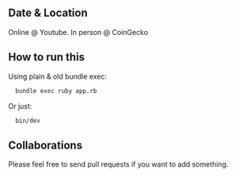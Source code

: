 Date & Location
---------------
Online @ Youtube.
In person @ CoinGecko

How to run this
---------------
Using plain & old bundle exec:
```bash
  bundle exec ruby app.rb
```

Or just:
```bash
  bin/dev
```

Collaborations
--------------
Please feel free to send pull requests if you want to add something.
